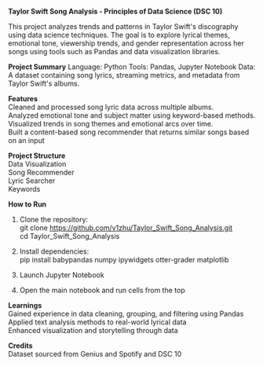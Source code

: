**Taylor Swift Song Analysis - Principles of Data Science (DSC 10)**

This project analyzes trends and patterns in Taylor Swift's discography using data science techniques. The goal is to explore lyrical themes, emotional tone, viewership trends, and gender representation across her songs using tools such as Pandas and data visualization libraries.

**Project Summary**
Language: Python
Tools: Pandas, Jupyter Notebook
Data: A dataset containing song lyrics, streaming metrics, and metadata from Taylor Swift's albums.

**Features**  
Cleaned and processed song lyric data across multiple albums.  
Analyzed emotional tone and subject matter using keyword-based methods.  
Visualized trends in song themes and emotional arcs over time.  
Built a content-based song recommender that returns similar songs based on an input  

**Project Structure**  
Data Visualization    
Song Recommender   
Lyric Searcher  
Keywords  

**How to Run**
1. Clone the repository:  
   git clone https://github.com/v1zhu/Taylor_Swift_Song_Analysis.git   
   cd Taylor_Swift_Song_Analysis

2. Install dependencies:  
   pip install babypandas numpy ipywidgets otter-grader matplotlib
   
3. Launch Jupyter Notebook
   
4. Open the main notebook and run cells from the top

**Learnings**  
Gained experience in data cleaning, grouping, and filtering using Pandas  
Applied text analysis methods to real-world lyrical data  
Enhanced visualization and storytelling through data  

**Credits**  
Dataset sourced from Genius and Spotify and DSC 10




